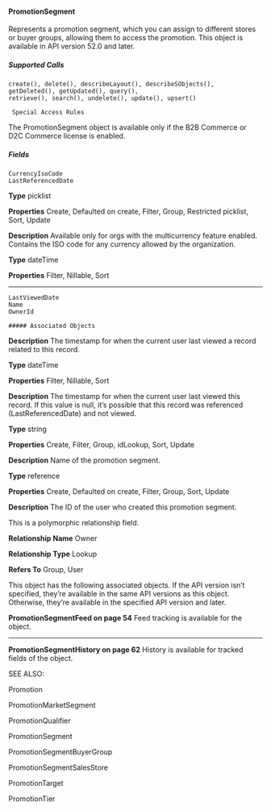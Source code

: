 #### PromotionSegment

Represents a promotion segment, which you can assign to different stores or buyer groups, allowing them to access the promotion.
This object is available in API version 52.0 and later.

##### Supported Calls
```
create(), delete(), describeLayout(), describeSObjects(), getDeleted(), getUpdated(), query(),
retrieve(), search(), undelete(), update(), upsert()

 Special Access Rules

```
The PromotionSegment object is available only if the B2B Commerce or D2C Commerce license is enabled.

##### Fields

```
CurrencyIsoCode
LastReferencedDate

```

**Type**
picklist

**Properties**
Create, Defaulted on create, Filter, Group, Restricted picklist, Sort, Update

**Description**
Available only for orgs with the multicurrency feature enabled. Contains the ISO code for
any currency allowed by the organization.

**Type**
dateTime

**Properties**
Filter, Nillable, Sort


-----

```
LastViewedDate
Name
OwnerId

##### Associated Objects

```

**Description**
The timestamp for when the current user last viewed a record related to this record.

**Type**
dateTime

**Properties**
Filter, Nillable, Sort

**Description**
The timestamp for when the current user last viewed this record. If this value is null, it’s
possible that this record was referenced (LastReferencedDate) and not viewed.

**Type**
string

**Properties**
Create, Filter, Group, idLookup, Sort, Update

**Description**
Name of the promotion segment.

**Type**
reference

**Properties**
Create, Defaulted on create, Filter, Group, Sort, Update

**Description**
The ID of the user who created this promotion segment.

This is a polymorphic relationship field.

**Relationship Name**
Owner

**Relationship Type**
Lookup

**Refers To**
Group, User


This object has the following associated objects. If the API version isn’t specified, they’re available in the same API versions as this object.
Otherwise, they’re available in the specified API version and later.

**PromotionSegmentFeed on page 54**
Feed tracking is available for the object.


-----

**PromotionSegmentHistory on page 62**
History is available for tracked fields of the object.

SEE ALSO:

Promotion

PromotionMarketSegment

PromotionQualifier

PromotionSegment

PromotionSegmentBuyerGroup

PromotionSegmentSalesStore

PromotionTarget

PromotionTier
